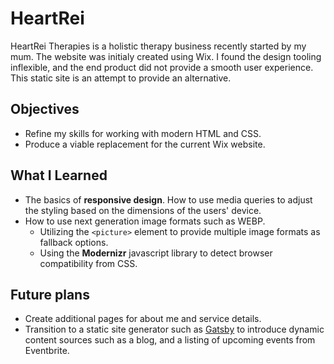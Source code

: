 # HeartRei
HeartRei Therapies is a holistic therapy business recently started by my mum. The website was initialy created using Wix. I found the design tooling inflexible, and the end product did not provide a smooth user experience. This static site is an attempt to provide an alternative.

## Objectives
* Refine my skills for working with modern HTML and CSS.
* Produce a viable replacement for the current Wix website.

## What I Learned
* The basics of **responsive design**. How to use media queries to adjust the styling based on the dimensions of the users' device.
* How to use next generation image formats such as WEBP. 
  * Utilizing the `<picture>` element to provide multiple image formats as fallback options.
  * Using the **Modernizr** javascript library to detect browser compatibility from CSS.

## Future plans
* Create additional pages for about me and service details.
* Transition to a static site generator such as [Gatsby](https://www.gatsbyjs.org) to introduce dynamic content sources such as a blog, and a listing of upcoming events from Eventbrite.